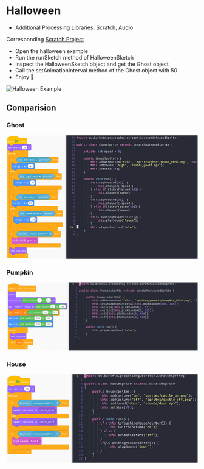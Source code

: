 # Halloween

* Additional Processing Libraries: Scratch, Audio

Corresponding [Scratch Project](https://scratch.mit.edu/projects/338613208/)

* Open the halloween example
* Run the runSketch method of HalloweenSketch
* Inspect the HalloweenSketch object and get the Ghost object
* Call the setAnimationInterval method of the Ghost object with 50
* Enjoy :running:

![Halloween Example](../.github/halloween.gif)

## Comparision

### Ghost

![Ghost code](.github/ghost.png)

### Pumpkin

![Pumpkin code](.github/pumpkin.png)

### House

![House code](.github/house.png)
